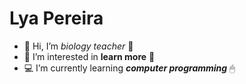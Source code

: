 # Lya Pereira
- 👋 Hi, I’m *biology teacher* 🌱
- 👀 I’m interested in **learn more** 📖
- 💻 I’m currently learning ***computer programming*** 🖱

<!---
lyapereira/lyapereira is a ✨ special ✨ repository because its `README.md` (this file) appears on your GitHub profile.
You can click the Preview link to take a look at your changes.
--->
